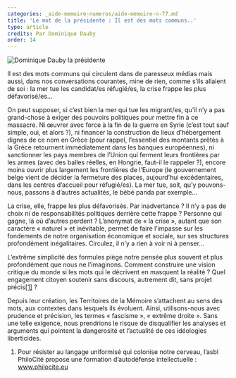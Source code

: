 ```yaml
---
categories: _aide-memoire-numeros/aide-memoire-n-77.md
title: 'Le mot de la présidente : Il est des mots communs..'
type: article
credits: Par Dominique Dauby
order: 14
---
```

![Dominique Dauby la présidente](/assets/uploads/am-80-dominique-dauby.jpg)

Il est des mots communs qui circulent dans de paresseux médias mais aussi, dans nos conversations courantes, mine de rien, comme s’ils allaient de soi : la mer tue les candidat/es réfugié/es, la crise frappe les plus défavorisé/es…

On peut supposer, si c’est bien la mer qui tue les migrant/es, qu’il n’y a pas grand-chose à exiger des pouvoirs politiques pour mettre fin à ce massacre. Ni œuvrer avec force à la fin de la guerre en Syrie (c’est tout sauf simple, oui, et alors ?), ni financer la construction de lieux d’hébergement dignes de ce nom en Grèce (pour rappel, l’essentiel des montants prêtés à la Grèce retournent immédiatement dans les banques européennes), ni sanctionner les pays membres de l’Union qui ferment leurs frontières par les armes (avec des balles réelles, en Hongrie, faut-il le rappeler ?), encore moins ouvrir plus largement les frontières de l’Europe (le gouvernement belge vient de décider la fermeture des places, aujourd’hui excédentaires, dans les centres d’accueil pour réfugié/es). La mer tue, soit, qu’y pouvons-nous, passons à d’autres actualités, le bébé panda par exemple…

La crise, elle, frappe les plus défavorisés. Par inadvertance ? Il n’y a pas de choix ni de responsabilités politiques derrière cette frappe ? Personne qui gagne, là où d’autres perdent ? L’anonymat de « la crise », autant que son caractère « naturel » et inévitable, permet de faire l’impasse sur les fondements de notre organisation économique et sociale, sur ses structures profondément inégalitaires. Circulez, il n’y a rien à voir ni à penser…

L’extrême simplicité des formules piège notre pensée plus souvent et plus profondément que nous ne l’imaginons. Comment construire une vision critique du monde si les mots qui le décrivent en masquent la réalité ? Quel engagement citoyen soutenir sans discours, autrement dit, sans projet précis[[1]](#footnote-1) ?

Depuis leur création, les Territoires de la Mémoire s’attachent au sens des mots, aux contextes dans lesquels ils évoluent. Ainsi, utilisons-nous avec prudence et précision, les termes « fascisme », « extrême droite ». Sans une telle exigence, nous prendrions le risque de disqualifier les analyses et arguments qui pointent la dangerosité et l’actualité de ces idéologies liberticides.

1. Pour résister au langage uniformisé qui colonise notre cerveau, l’asbl PhiloCité propose une formation d’autodéfense intellectuelle : www.philocite.eu
